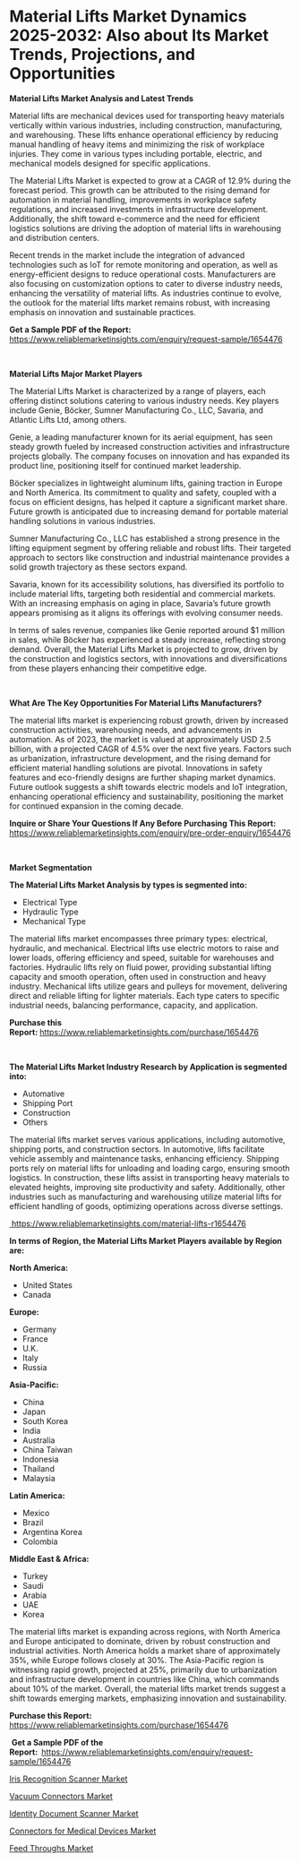<p><h1>Material Lifts Market Dynamics 2025-2032: Also about Its Market Trends, Projections, and Opportunities</h1></p><p><strong>Material Lifts Market Analysis and Latest Trends</strong></p>
<p><p>Material lifts are mechanical devices used for transporting heavy materials vertically within various industries, including construction, manufacturing, and warehousing. These lifts enhance operational efficiency by reducing manual handling of heavy items and minimizing the risk of workplace injuries. They come in various types including portable, electric, and mechanical models designed for specific applications.</p><p>The Material Lifts Market is expected to grow at a CAGR of 12.9% during the forecast period. This growth can be attributed to the rising demand for automation in material handling, improvements in workplace safety regulations, and increased investments in infrastructure development. Additionally, the shift toward e-commerce and the need for efficient logistics solutions are driving the adoption of material lifts in warehousing and distribution centers.</p><p>Recent trends in the market include the integration of advanced technologies such as IoT for remote monitoring and operation, as well as energy-efficient designs to reduce operational costs. Manufacturers are also focusing on customization options to cater to diverse industry needs, enhancing the versatility of material lifts. As industries continue to evolve, the outlook for the material lifts market remains robust, with increasing emphasis on innovation and sustainable practices.</p></p>
<p><strong>Get a Sample PDF of the Report:&nbsp;</strong> <a href="https://www.reliablemarketinsights.com/enquiry/request-sample/1654476?utm_campaign=2280&utm_medium=2&utm_source=Github&utm_content=ia&utm_term=11042025&utm_id=material-lifts">https://www.reliablemarketinsights.com/enquiry/request-sample/1654476</a></p>
<p>&nbsp;</p>
<p><strong>Material Lifts Major Market Players</strong></p>
<p><p>The Material Lifts Market is characterized by a range of players, each offering distinct solutions catering to various industry needs. Key players include Genie, Böcker, Sumner Manufacturing Co., LLC, Savaria, and Atlantic Lifts Ltd, among others. </p><p>Genie, a leading manufacturer known for its aerial equipment, has seen steady growth fueled by increased construction activities and infrastructure projects globally. The company focuses on innovation and has expanded its product line, positioning itself for continued market leadership.</p><p>Böcker specializes in lightweight aluminum lifts, gaining traction in Europe and North America. Its commitment to quality and safety, coupled with a focus on efficient designs, has helped it capture a significant market share. Future growth is anticipated due to increasing demand for portable material handling solutions in various industries.</p><p>Sumner Manufacturing Co., LLC has established a strong presence in the lifting equipment segment by offering reliable and robust lifts. Their targeted approach to sectors like construction and industrial maintenance provides a solid growth trajectory as these sectors expand.</p><p>Savaria, known for its accessibility solutions, has diversified its portfolio to include material lifts, targeting both residential and commercial markets. With an increasing emphasis on aging in place, Savaria’s future growth appears promising as it aligns its offerings with evolving consumer needs.</p><p>In terms of sales revenue, companies like Genie reported around $1 million in sales, while Böcker has experienced a steady increase, reflecting strong demand. Overall, the Material Lifts Market is projected to grow, driven by the construction and logistics sectors, with innovations and diversifications from these players enhancing their competitive edge.</p></p>
<p>&nbsp;</p>
<p><strong>What Are The Key Opportunities For Material Lifts Manufacturers?</strong></p>
<p><p>The material lifts market is experiencing robust growth, driven by increased construction activities, warehousing needs, and advancements in automation. As of 2023, the market is valued at approximately USD 2.5 billion, with a projected CAGR of 4.5% over the next five years. Factors such as urbanization, infrastructure development, and the rising demand for efficient material handling solutions are pivotal. Innovations in safety features and eco-friendly designs are further shaping market dynamics. Future outlook suggests a shift towards electric models and IoT integration, enhancing operational efficiency and sustainability, positioning the market for continued expansion in the coming decade.</p></p>
<p><strong>Inquire or Share Your Questions If Any Before Purchasing This Report:</strong> <a href="https://www.reliablemarketinsights.com/enquiry/pre-order-enquiry/1654476?utm_campaign=2280&utm_medium=2&utm_source=Github&utm_content=ia&utm_term=11042025&utm_id=material-lifts">https://www.reliablemarketinsights.com/enquiry/pre-order-enquiry/1654476</a></p>
<p>&nbsp;</p>
<p><strong>Market Segmentation</strong></p>
<p><strong>The Material Lifts Market Analysis by types is segmented into:</strong></p>
<p><ul><li>Electrical Type</li><li>Hydraulic Type</li><li>Mechanical Type</li></ul></p>
<p><p>The material lifts market encompasses three primary types: electrical, hydraulic, and mechanical. Electrical lifts use electric motors to raise and lower loads, offering efficiency and speed, suitable for warehouses and factories. Hydraulic lifts rely on fluid power, providing substantial lifting capacity and smooth operation, often used in construction and heavy industry. Mechanical lifts utilize gears and pulleys for movement, delivering direct and reliable lifting for lighter materials. Each type caters to specific industrial needs, balancing performance, capacity, and application.</p></p>
<p><strong>Purchase this Report:&nbsp;</strong><a href="https://www.reliablemarketinsights.com/purchase/1654476?utm_campaign=2280&utm_medium=2&utm_source=Github&utm_content=ia&utm_term=11042025&utm_id=material-lifts">https://www.reliablemarketinsights.com/purchase/1654476</a></p>
<p>&nbsp;</p>
<p><strong>The Material Lifts Market Industry Research by Application is segmented into:</strong></p>
<p><ul><li>Automative</li><li>Shipping Port</li><li>Construction</li><li>Others</li></ul></p>
<p><p>The material lifts market serves various applications, including automotive, shipping ports, and construction sectors. In automotive, lifts facilitate vehicle assembly and maintenance tasks, enhancing efficiency. Shipping ports rely on material lifts for unloading and loading cargo, ensuring smooth logistics. In construction, these lifts assist in transporting heavy materials to elevated heights, improving site productivity and safety. Additionally, other industries such as manufacturing and warehousing utilize material lifts for efficient handling of goods, optimizing operations across diverse settings.</p></p>
<p><a href="https://www.reliablemarketinsights.com/material-lifts-r1654476?utm_campaign=2280&utm_medium=2&utm_source=Github&utm_content=ia&utm_term=11042025&utm_id=material-lifts">&nbsp;https://www.reliablemarketinsights.com/material-lifts-r1654476</a></p>
<p><strong>In terms of Region, the Material Lifts Market Players available by Region are:</strong></p>
<p>
    <p> <strong> North America: </strong>
        <ul>
            <li>United States</li>
            <li>Canada</li>
        </ul>
        </p> 
    <p> <strong> Europe: </strong>
        <ul>
            <li>Germany</li>
            <li>France</li>
            <li>U.K.</li>
            <li>Italy</li>
            <li>Russia</li>
        </ul>
        </p> 
    <p> <strong> Asia-Pacific: </strong>
        <ul>
            <li>China</li>
            <li>Japan</li>
            <li>South Korea</li>
            <li>India</li>
            <li>Australia</li>
            <li>China Taiwan</li>
            <li>Indonesia</li>
            <li>Thailand</li>
            <li>Malaysia</li>
        </ul>
        </p> 
    <p> <strong> Latin America: </strong>
        <ul>
            <li>Mexico</li>
            <li>Brazil</li>
            <li>Argentina Korea</li>
            <li>Colombia</li>
        </ul>
        </p> 
    <p> <strong> Middle East & Africa: </strong>
        <ul>
            <li>Turkey</li>
            <li>Saudi</li>
            <li>Arabia</li>
            <li>UAE</li>
            <li>Korea</li>
        </ul>
    </p>
    </p>
<p><p>The material lifts market is expanding across regions, with North America and Europe anticipated to dominate, driven by robust construction and industrial activities. North America holds a market share of approximately 35%, while Europe follows closely at 30%. The Asia-Pacific region is witnessing rapid growth, projected at 25%, primarily due to urbanization and infrastructure development in countries like China, which commands about 10% of the market. Overall, the material lifts market trends suggest a shift towards emerging markets, emphasizing innovation and sustainability.</p></p>
<p><strong>Purchase this Report: </strong><a href="https://www.reliablemarketinsights.com/purchase/1654476?utm_campaign=2280&utm_medium=2&utm_source=Github&utm_content=ia&utm_term=11042025&utm_id=material-lifts">https://www.reliablemarketinsights.com/purchase/1654476</a></p>
<p>&nbsp;<strong>Get a Sample PDF of the Report:&nbsp;&nbsp;</strong><a href="https://www.reliablemarketinsights.com/enquiry/request-sample/1654476?utm_campaign=2280&utm_medium=2&utm_source=Github&utm_content=ia&utm_term=11042025&utm_id=material-lifts">https://www.reliablemarketinsights.com/enquiry/request-sample/1654476</a></p>
<p><strong></strong></p>
<p><p><a href="https://github.com/gallatannyv6/Market-Research-Report-List-1/blob/main/iris-recognition-scanner-market.md?utm_campaign=2280&utm_medium=2&utm_source=Github&utm_content=ia&utm_term=11042025&utm_id=material-lifts">Iris Recognition Scanner Market</a></p><p><a href="https://github.com/laroybarrize/Market-Research-Report-List-1/blob/main/vacuum-connectors-market.md?utm_campaign=2280&utm_medium=2&utm_source=Github&utm_content=ia&utm_term=11042025&utm_id=material-lifts">Vacuum Connectors Market</a></p><p><a href="https://github.com/guzmabugbyf1/Market-Research-Report-List-1/blob/main/identity-document-scanner-market.md?utm_campaign=2280&utm_medium=2&utm_source=Github&utm_content=ia&utm_term=11042025&utm_id=material-lifts">Identity Document Scanner Market</a></p><p><a href="https://github.com/waackheidtn5/Market-Research-Report-List-1/blob/main/connectors-for-medical-devices-market.md?utm_campaign=2280&utm_medium=2&utm_source=Github&utm_content=ia&utm_term=11042025&utm_id=material-lifts">Connectors for Medical Devices Market</a></p><p><a href="https://github.com/melascalbirp/Market-Research-Report-List-1/blob/main/feed-throughs-market.md?utm_campaign=2280&utm_medium=2&utm_source=Github&utm_content=ia&utm_term=11042025&utm_id=material-lifts">Feed Throughs Market</a></p></p>